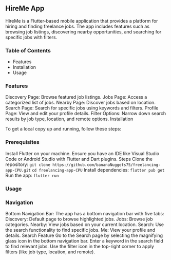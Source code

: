 ## HireMe App

HireMe is a Flutter-based mobile application that provides a platform for hiring and finding freelance jobs. The app includes features such as browsing job listings, discovering nearby opportunities, and searching for specific jobs with filters.

### Table of Contents

- Features
- Installation
- Usage

### Features

Discovery Page: Browse featured job listings.
Jobs Page: Access a categorized list of jobs.
Nearby Page: Discover jobs based on location.
Search Page: Search for specific jobs using keywords and filters.
Profile Page: View and edit your profile details.
Filter Options: Narrow down search results by job type, location, and remote options.
Installation

To get a local copy up and running, follow these steps:

### Prerequisites
Install Flutter on your machine.
Ensure you have an IDE like Visual Studio Code or Android Studio with Flutter and Dart plugins.
Steps
Clone the repository:
`git clone https://github.com/bananaNuggets75/freelancing-app-CPU.git`
`cd freelancing-app-CPU`
Install dependencies:
`flutter pub get`
Run the app:
`flutter run`

### Usage

### Navigation

Bottom Navigation Bar: The app has a bottom navigation bar with five tabs:
Discovery: Default page to browse highlighted jobs.
Jobs: Browse job categories.
Nearby: View jobs based on your current location.
Search: Use the search functionality to find specific jobs.
Me: View your profile and details.
Search Feature
Go to the Search page by selecting the magnifying glass icon in the bottom navigation bar.
Enter a keyword in the search field to find relevant jobs.
Use the filter icon in the top-right corner to apply filters (like job type, location, and remote).
